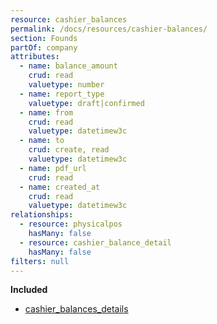```yaml
---
resource: cashier_balances
permalink: /docs/resources/cashier-balances/
section: Founds
partOf: company
attributes:
  - name: balance_amount
    crud: read
    valuetype: number
  - name: report_type
    valuetype: draft|confirmed
  - name: from
    crud: read
    valuetype: datetimew3c
  - name: to
    crud: create, read
    valuetype: datetimew3c
  - name: pdf_url
    crud: read
  - name: created_at
    crud: read
    valuetype: datetimew3c
relationships:
  - resource: physicalpos
    hasMany: false
  - resource: cashier_balance_detail
    hasMany: false
filters: null
---
```

**Included**
- [cashier_balances_details](https://dev.multinexo.com/docs/resources/cashier-balances-details/)
